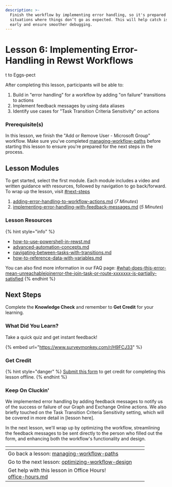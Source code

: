 ```yaml
---
description: >-
  Finish the workflow by implementing error handling, so it's prepared for
  situations where things don’t go as expected. This will help catch issues
  early and ensure smoother debugging.
---
```


# Lesson 6: Implementing Error-Handling in Rewst Workflows

t to Eggs-pect

After completing this lesson, participants will be able to:

1. Build in "error handling" for a workflow by adding "on failure" transitions to actions
2. Implement feedback messages by using data aliases
3. Identify use cases for "Task Transition Criteria Sensitivity" on actions

### **Prerequisite(s)**

In this lesson, we finish the "Add or Remove User - Microsoft Group" workflow. Make sure you've completed [managing-workflow-paths](../managing-workflow-paths/ "mention") before starting this lesson to ensure you're prepared for the next steps in the process.

## Lesson Modules

To get started, select the first module. Each module includes a video and written guidance with resources, followed by navigation to go back/forward. To wrap up the lesson, visit [#next-steps](./#next-steps "mention")

1. [adding-error-handling-to-workflow-actions.md](adding-error-handling-to-workflow-actions.md "mention") (_7 Minutes_)
2. [implementing-error-handling-with-feedback-messages.md](implementing-error-handling-with-feedback-messages.md "mention") (_5 Minutes_)

### Lesson Resources

{% hint style="info" %}
* [how-to-use-powershell-in-rewst.md](../../electives/how-to-use-powershell-in-rewst.md "mention")
* [advanced-automation-concepts.md](../../clean-automation/advanced-automation-concepts.md "mention")
* [navigating-between-tasks-with-transitions.md](../../../documentation/workflows/configuring-your-workflow-tasks/navigating-between-tasks-with-transitions.md "mention")
* [how-to-reference-data-with-variables.md](../../electives/how-to-reference-data-with-variables.md "mention")

You can also find more information in our FAQ page: [#what-does-this-error-mean-unreachablejoinerror-the-join-task-or-route-xxxxxxx-is-partially-satisfied](../../../faqs/frequently-asked-questions.md#what-does-this-error-mean-unreachablejoinerror-the-join-task-or-route-xxxxxxx-is-partially-satisfied "mention")
{% endhint %}

## Next Steps

Complete the **Knowledge Check** and remember to **Get Credit** for your learning.

### What Did You Learn?

Take a quick quiz and get instant feedback!

{% embed url="https://www.surveymonkey.com/r/H9FCJ33" %}

### Get Credit

{% hint style="danger" %}
[Submit this form](https://app.rewst.io/form/019229ec-7ff0-72ab-b470-3c1e59120733) to get credit for completing this lesson offline.
{% endhint %}

### Keep On Cluckin'

We implemented error handling by adding feedback messages to notify us of the success or failure of our Graph and Exchange Online actions. We also briefly touched on the Task Transition Criteria Sensitivity setting, which will be covered in more detail in \[lesson here].

In the next lesson, we'll wrap up by optimizing the workflow, streamlining the feedback messages to be sent directly to the person who filled out the form, and enhancing both the workflow's functionality and design.

<table data-view="cards"><thead><tr><th></th><th></th><th></th></tr></thead><tbody><tr><td>Go back a lesson: <a data-mention href="../managing-workflow-paths/">managing-workflow-paths</a></td><td></td><td></td></tr><tr><td>Go to the next lesson: <a data-mention href="../optimizing-workflow-design/">optimizing-workflow-design</a></td><td></td><td></td></tr><tr><td>Get help with this lesson in Office Hours!<br><a data-mention href="../../office-hours.md">office-hours.md</a></td><td></td><td></td></tr></tbody></table>

